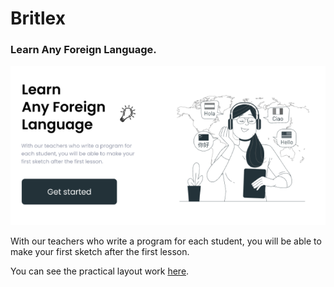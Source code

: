 # Britlex

### Learn Any Foreign Language.

[![link](./img/readme-background.png)](https://klevodev.github.io/britlex-landing-page/)

With our teachers who write a program for 
each student, you will be able to make your
first sketch after the first lesson.

You can see the practical layout work [here](https://klevodev.github.io/britlex-landing-page/).

